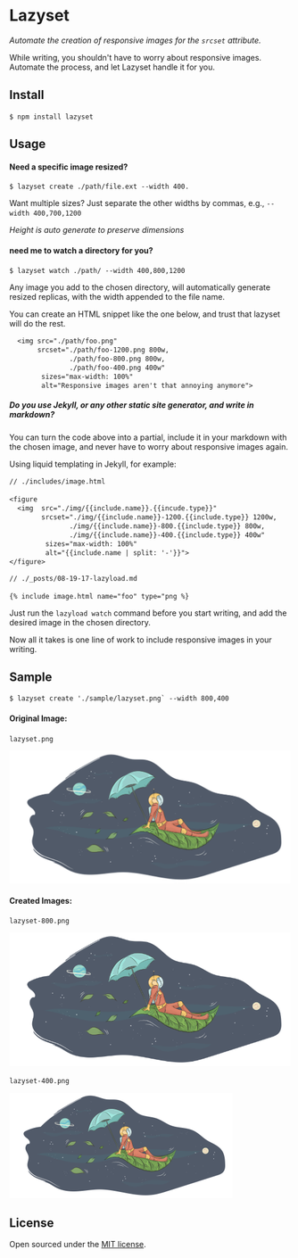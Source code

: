 # Lazyset

*Automate the creation of responsive images for the `srcset` attribute.*

While writing, you shouldn't have to worry about responsive images. Automate the process, and let Lazyset handle it for you.


## Install

```
$ npm install lazyset
```


## Usage

#### Need a specific image resized?

```
$ lazyset create ./path/file.ext --width 400.

```

Want multiple sizes? Just separate the other widths by commas, e.g., `--width 400,700,1200`

*Height is auto generate to preserve dimensions*

#### need me to watch a directory for you?

```
$ lazyset watch ./path/ --width 400,800,1200
```

Any image you add to the chosen directory, will automatically generate resized replicas, with the width appended to the file name.

You can create an HTML snippet like the one below, and trust that lazyset will do the rest.

```
  <img src="./path/foo.png"
       srcset="./path/foo-1200.png 800w,
               ./path/foo-800.png 800w,
               ./path/foo-400.png 400w"
        sizes="max-width: 100%"
        alt="Responsive images aren't that annoying anymore">
```

##### Do you use Jekyll, or any other static site generator, and write in markdown?

You can turn the code above into a partial, include it in your markdown with the chosen image, and never have to worry about responsive images again.

Using liquid templating in Jekyll, for example:

```
// ./includes/image.html

<figure
  <img  src="./img/{{include.name}}.{{incude.type}}"
        srcset="./img/{{include.name}}-1200.{{include.type}} 1200w,
               ./img/{{include.name}}-800.{{include.type}} 800w,
               ./img/{{include.name}}-400.{{include.type}} 400w"
         sizes="max-width: 100%"
         alt="{{include.name | split: '-'}}">
</figure>
```

```
// ./_posts/08-19-17-lazyload.md

{% include image.html name="foo" type="png %}

```

Just run the `lazyload watch` command before you start writing, and add the desired image in the chosen directory.

Now all it takes is one line of work to include responsive images in your writing.




## Sample

```
$ lazyset create './sample/lazyset.png` --width 800,400

```

#### Original Image:

`lazyset.png`

![original](./sample/lazyset.png)

#### Created Images:

`lazyset-800.png`

![created at 800](./sample/lazyset-800.png)

`lazyset-400.png`

![created at 400](./sample/lazyset-400.png)

## License

Open sourced under the [MIT license](./LICENSE.md).
